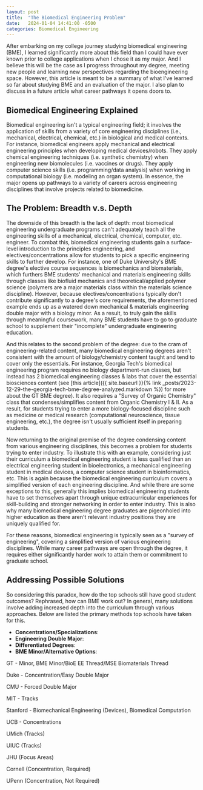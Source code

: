 ```yaml
---
layout: post
title:  "The Biomedical Engineering Problem"
date:   2024-01-04 14:41:00 -0500
categories: Biomedical Engineering
---
```


After embarking on my college journey studying biomedical engineering (BME), I learned significantly more about this field than I could have ever known prior to college applications when I chose it as my major. And I believe this will be the case as I progress throughout my degree, meeting new people and learning new perspectives regarding the bioengineering space. However, this article is meant to be a summary of what I've learned so far about studying BME and an evaluation of the major. I also plan to discuss in a future article what career pathways it opens doors to.

## Biomedical Engineering Explained

Biomedical engineering isn't a typical engineering field; it involves the application of skills from a variety of core engineering disciplines (i.e., mechanical, electrical, chemical, etc.) in biological and medical contexts. For instance, biomedical engineers apply mechanical and electrical engineering principles when developing medical devices/robots. They apply chemical engineering techniques (i.e. synthetic chemistry) when engineering new biomolecules (i.e. vaccines or drugs). They apply computer science skills (i.e. programming/data analysis) when working in computational biology (i.e. modeling an organ system). In essence, the major opens up pathways to a variety of careers across engineering disciplines that involve projects related to biomedicine.

## The Problem: Breadth v.s. Depth

The downside of this breadth is the lack of depth: most biomedical engineering undergraduate programs can't adequately teach all the engineering skills of a mechanical, electrical, chemical, computer, etc. engineer. To combat this, biomedical engineering students gain a surface-level introduction to the principles engineering, and electives/concentrations allow for students to pick a specific engineering skills to further develop. For instance, one of Duke University's BME degree's elective course sequences is biomechanics and biomaterials, which furthers BME students' mechanical and materials engineering skills through classes like biofluid mechanics and theoretical/applied polymer science (polymers are a major materials class within the materials science discipline). However, because electives/concentrations typically don't contribute significantly to a degree's core requirements, the aforementioned example ends up as a watered down mechanical & materials engineering double major with a biology minor. As a result, to truly gain the skills through meaningful coursework, many BME students have to go to graduate school to supplement their "incomplete" undergraduate engineering education.

And this relates to the second problem of the degree: due to the cram of engineering-related content, many biomedical engineering degrees aren't consistent with the amount of biology/chemistry content taught and tend to cover only the essentials. For instance, Georgia Tech's biomedical engineering program requires no biology department-run classes, but instead has 2 biomedical engineering classes & labs that cover the essential biosciences content (see [this article]({{ site.baseurl }}{% link _posts/2023-12-29-the-georgia-tech-bme-degree-analyzed.markdown %}) for more about the GT BME degree). It also requires a "Survey of Organic Chemistry" class that condenses/simplifies content from Organic Chemistry I & II. As a result, for students trying to enter a more biology-focused discipline such as medicine or medical research (computational neuroscience, tissue engineering, etc.), the degree isn't usually sufficient itself in preparing students.

Now returning to the original premise of the degree condensing content from various engineering disciplines, this becomes a problem for students trying to enter industry. To illustrate this with an example, considering just their curriculum a biomedical engineering student is less qualified than an electrical engineering student in bioelectronics, a mechanical engineering student in medical devices, a computer science student in bioinformatics, etc. This is again because the biomedical engineering curriculum covers a simplified version of each engineering discipline. And while there are some exceptions to this, generally this implies biomedical engineering students have to set themselves apart through unique extracurricular experiences for skill-building and stronger networking in order to enter industry. This is also why many biomedical engineering degree graduates are pigeonholed into higher education as there aren't relevant industry positions they are uniquely qualified for.

For these reasons, biomedical engineering is typically seen as a "survey of engineering", covering a simplified version of various engineering disciplines. While many career pathways are open through the degree, it requires either significantly harder work to attain them or commitment to graduate school.

## Addressing Possible Solutions

So considering this paradox, how do the top schools still have good student outcomes? Rephrased, how can BME work out? In general, many solutions involve adding increased depth into the curriculum through various approaches. Below are listed the primary methods top schools have taken for this. 

- **Concentrations/Specializations**: 
- **Engineering Double Major**:
- **Differentiated Degrees**: 
- **BME Minor/Alternative Options**: 

GT - Minor, BME Minor/BioE EE Thread/MSE Biomaterials Thread

Duke - Concentration/Easy Double Major

CMU - Forced Double Major

MIT - Tracks

Stanford - Biomechanical Engineering (Devices), Biomedical Computation

UCB - Concentrations

UMich (Tracks)

UIUC (Tracks)

JHU (Focus Areas)

Cornell (Concentration, Required)

UPenn (Concentration, Not Required)